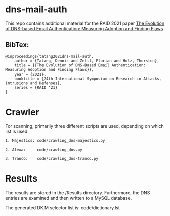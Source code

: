 # dns-mail-auth
This repo contains additional material for the RAID 2021 paper [The Evolution of DNS-based Email Authentication: Measuring Adoption and Finding Flaws](https://www.syssec.ruhr-uni-bochum.de/media/emma/veroeffentlichungen/2021/08/04/DNS-based-Mail-Authentication-RAID21.pdf)

## BibTex:
```
@inproceedings{tatang2021dns-mail-auth,
    author = {Tatang, Dennis and Zettl, Florian and Holz, Thorsten},
    title = {{The Evolution of DNS-Based Email Authentication: Measuring Adoption and Finding Flaws}},
    year = {2021},
    booktitle = {24th International Symposium on Research in Attacks, Intrusions and Defenses},
    series = {RAID '21}
}
```

# Crawler
For scanning, primarily three different scripts are used, depending on which list is used:
	
	1. Majestics: code/crawling_dns-majestics.py
	
	2. Alexa:     code/crawling_dns.py
	
	3. Tranco:    code/crawling_dns-tranco.py
    
# Results    
The results are stored in the /Results directory. Furthermore, the DNS entries are examined and then written to a MySQL database.  

The generated DKIM selector list is: code/dictionary.lst
